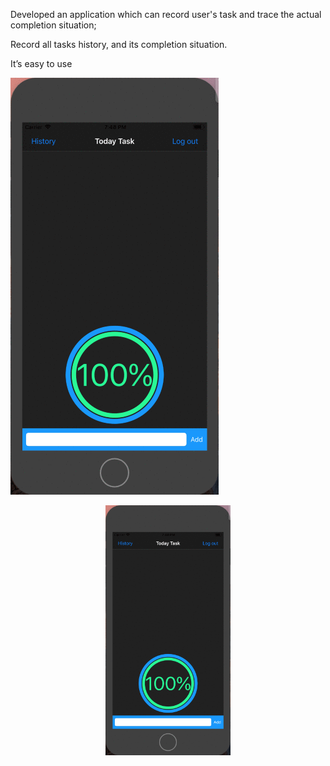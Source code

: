 Developed an application which can record user's task and trace the actual completion situation;

Record all tasks history, and its completion situation.

It’s easy to use


  ![image](https://github.com/JiananWen/Task-Track/blob/master/try1.gif)
  
  <div align=center><img width="200" height="400" src="https://github.com/JiananWen/Task-Track/blob/master/try1.gif"/></div>


